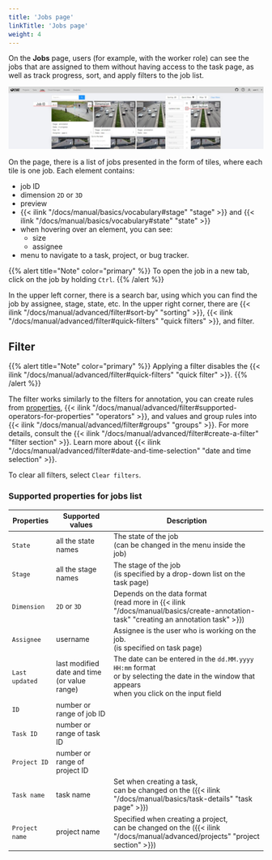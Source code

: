 ```yaml
---
title: 'Jobs page'
linkTitle: 'Jobs page'
weight: 4
---
```


On the **Jobs** page, users (for example, with the worker role)
can see the jobs that are assigned to them without having access to the task page,
as well as track progress, sort, and apply filters to the job list.

![Jobs page example](/images/image243_detrac.jpg)

On the page, there is a list of jobs presented in the form of tiles, where each tile is one job.
Each element contains:
- job ID
- dimension `2D` or `3D`
- preview
- {{< ilink "/docs/manual/basics/vocabulary#stage" "stage" >}} and
  {{< ilink "/docs/manual/basics/vocabulary#state" "state" >}}
- when hovering over an element, you can see:
  - size
  - assignee
- menu to navigate to a task, project, or bug tracker.

{{% alert title="Note" color="primary" %}}
To open the job in a new tab, click on the job by holding `Ctrl`.
{{% /alert %}}

In the upper left corner, there is a search bar, using which you can find the job by assignee, stage, state, etc.
In the upper right corner, there are {{< ilink "/docs/manual/advanced/filter#sort-by" "sorting" >}},
{{< ilink "/docs/manual/advanced/filter#quick-filters" "quick filters" >}}, and filter.

## Filter

{{% alert title="Note" color="primary" %}}
Applying a filter disables the {{< ilink "/docs/manual/advanced/filter#quick-filters" "quick filter" >}}.
{{% /alert %}}

The filter works similarly to the filters for annotation,
you can create rules from [properties](#supported-properties-for-jobs-list),
{{< ilink "/docs/manual/advanced/filter#supported-operators-for-properties" "operators" >}},
and values and group rules into {{< ilink "/docs/manual/advanced/filter#groups" "groups" >}}.
For more details, consult the {{< ilink "/docs/manual/advanced/filter#create-a-filter" "filter section" >}}.
Learn more about {{< ilink "/docs/manual/advanced/filter#date-and-time-selection" "date and time selection" >}}.

To clear all filters, select `Clear filters`.

### Supported properties for jobs list

| Properties     | Supported values                             | Description                                 |
| -------------- | -------------------------------------------- | ------------------------------------------- |
| `State`        | all the state names                          | The state of the job <br>(can be changed in the menu inside the job) |
| `Stage`        | all the stage names                          | The stage of the job <br>(is specified by a drop-down list on the task page) |
| `Dimension`    | `2D` or `3D`                                 | Depends on the data format <br>(read more in {{< ilink "/docs/manual/basics/create-annotation-task" "creating an annotation task" >}}) |
| `Assignee`     | username                                     | Assignee is the user who is working on the job. <br>(is specified on task page) |
| `Last updated` | last modified date and time (or value range) | The date can be entered in the `dd.MM.yyyy HH:mm` format <br>or by selecting the date in the window that appears <br>when you click on the input field |
| `ID`           | number or range of job ID                    |                                             |
| `Task ID`      | number or range of task ID                   |                                             |
| `Project ID`   | number or range of project ID                |                                             |
| `Task name`    | task name                                    | Set when creating a task, <br>can be changed on the ({{< ilink "/docs/manual/basics/task-details" "task page" >}}) |
| `Project name` | project name                                 | Specified when creating a project, <br>can be changed on the ({{< ilink "/docs/manual/advanced/projects" "project section" >}}) |

